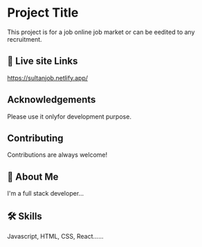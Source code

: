 
# Project Title

This project is for a job online job market or can be eedited to any recruitment.


## 🔗 Live site Links
https://sultanjob.netlify.app/

## Acknowledgements

 Please use it onlyfor development purpose. 


## Contributing

Contributions are always welcome!



## 🚀 About Me
I'm a full stack developer...


## 🛠 Skills
Javascript, HTML, CSS, React......

